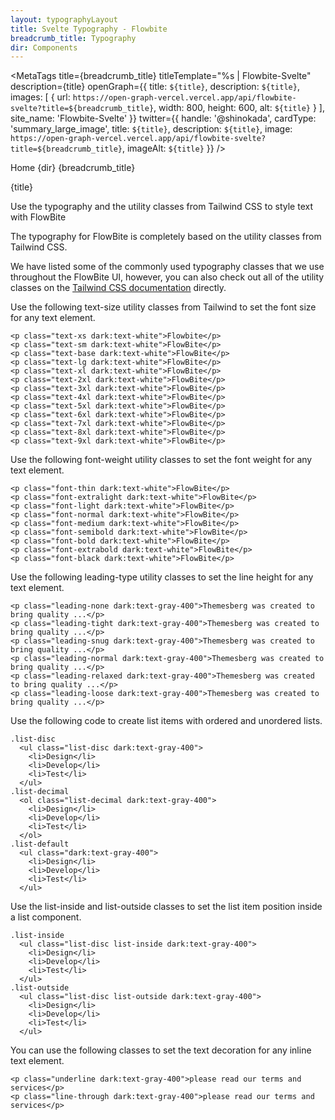```yaml
---
layout: typographyLayout
title: Svelte Typography - Flowbite
breadcrumb_title: Typography
dir: Components
---
```



<MetaTags
  title={breadcrumb_title}
  titleTemplate="%s | Flowbite-Svelte"
  description={title}
  openGraph={{
    title: `${title}`,
    description: `${title}`,
    images: [
      {
        url: `https://open-graph-vercel.vercel.app/api/flowbite-svelte?title=${breadcrumb_title}`,
        width: 800,
        height: 600,
        alt: `${title}`
      }
    ],
    site_name: 'Flowbite-Svelte'
  }}
  twitter={{
    handle: '@shinokada',
    cardType: 'summary_large_image',
    title: `${title}`,
    description: `${title}`,
    image: `https://open-graph-vercel.vercel.app/api/flowbite-svelte?title=${breadcrumb_title}`,
    imageAlt: `${title}`
  }}
/>

<script>
  import { Htwo, ExampleDiv, GitHubSource, CompoDescription, TableProp, TableDefaultRow} from '../utils'
import { MetaTags } from 'svelte-meta-tags';
  import { Breadcrumb, BreadcrumbItem, Heading, A } from '$lib';
</script>

<Breadcrumb class="pt-16 py-8">
  <BreadcrumbItem href="/" home >Home</BreadcrumbItem>
  <BreadcrumbItem>{dir}</BreadcrumbItem>
  <BreadcrumbItem>{breadcrumb_title}</BreadcrumbItem>
</Breadcrumb>

<Heading class="mb-2" tag="h1" customSize="text-3xl">{title}</Heading>

<CompoDescription>Use the typography and the utility classes from Tailwind CSS to style text with FlowBite</CompoDescription>

The typography for FlowBite is completely based on the utility classes from Tailwind CSS.

We have listed some of the commonly used typography classes that we use throughout the FlowBite UI, however, you can also check out all of the utility classes on the <a class="link" href="https://tailwindcss.com/docs/font-family">Tailwind CSS documentation</a> directly.

<Htwo label="Font Size" />

Use the following text-size utility classes from Tailwind to set the font size for any text element.

```svelte example
<p class="text-xs dark:text-white">Flowbite</p>
<p class="text-sm dark:text-white">FlowBite</p>
<p class="text-base dark:text-white">FlowBite</p>
<p class="text-lg dark:text-white">FlowBite</p>
<p class="text-xl dark:text-white">FlowBite</p>
<p class="text-2xl dark:text-white">FlowBite</p>
<p class="text-3xl dark:text-white">FlowBite</p>
<p class="text-4xl dark:text-white">FlowBite</p>
<p class="text-5xl dark:text-white">FlowBite</p>
<p class="text-6xl dark:text-white">FlowBite</p>
<p class="text-7xl dark:text-white">FlowBite</p>
<p class="text-8xl dark:text-white">FlowBite</p>
<p class="text-9xl dark:text-white">FlowBite</p>
```

<Htwo label="Font Weight " />

Use the following font-weight utility classes to set the font weight for any text element.

```svelte example
<p class="font-thin dark:text-white">FlowBite</p>
<p class="font-extralight dark:text-white">FlowBite</p>
<p class="font-light dark:text-white">FlowBite</p>
<p class="font-normal dark:text-white">FlowBite</p>
<p class="font-medium dark:text-white">FlowBite</p>
<p class="font-semibold dark:text-white">FlowBite</p>
<p class="font-bold dark:text-white">FlowBite</p>
<p class="font-extrabold dark:text-white">FlowBite</p>
<p class="font-black dark:text-white">FlowBite</p>
```

<Htwo label="Line Height" />

Use the following leading-type utility classes to set the line height for any text element.

```svelte example
<p class="leading-none dark:text-gray-400">Themesberg was created to bring quality ...</p>
<p class="leading-tight dark:text-gray-400">Themesberg was created to bring quality ...</p>
<p class="leading-snug dark:text-gray-400">Themesberg was created to bring quality ...</p>
<p class="leading-normal dark:text-gray-400">Themesberg was created to bring quality ...</p>
<p class="leading-relaxed dark:text-gray-400">Themesberg was created to bring quality ...</p>
<p class="leading-loose dark:text-gray-400">Themesberg was created to bring quality ...</p>
```

<Htwo label="Lists" />

Use the following code to create list items with ordered and unordered lists.

```svelte example
.list-disc
  <ul class="list-disc dark:text-gray-400">
    <li>Design</li>
    <li>Develop</li>
    <li>Test</li>
  </ul>
.list-decimal
  <ol class="list-decimal dark:text-gray-400">
    <li>Design</li>
    <li>Develop</li>
    <li>Test</li>
  </ol>
.list-default
  <ul class="dark:text-gray-400">
    <li>Design</li>
    <li>Develop</li>
    <li>Test</li>
  </ul>
```

<Htwo label="List position" />

Use the list-inside and list-outside classes to set the list item position inside a list component.

```svelte example
.list-inside
  <ul class="list-disc list-inside dark:text-gray-400">
    <li>Design</li>
    <li>Develop</li>
    <li>Test</li>
  </ul>
.list-outside
  <ul class="list-disc list-outside dark:text-gray-400">
    <li>Design</li>
    <li>Develop</li>
    <li>Test</li>
  </ul>
```

<Htwo label="Text Decoration" />

You can use the following classes to set the text decoration for any inline text element.

```svelte example
<p class="underline dark:text-gray-400">please read our terms and services</p>
<p class="line-through dark:text-gray-400">please read our terms and services</p>
```

